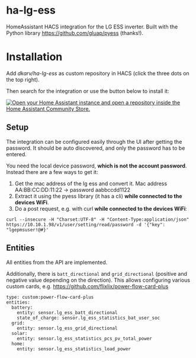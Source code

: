 # ha-lg-ess
HomeAssistant HACS integration for the LG ESS inverter.
Built with the Python library https://github.com/gluap/pyess (thanks!).

# Installation
Add _dkarv/ha-lg-ess_ as custom repository in HACS (click the three dots on the top right).

Then search for the integration or use the button below to install it:

[![Open your Home Assistant instance and open a repository inside the Home Assistant Community Store.](https://my.home-assistant.io/badges/hacs_repository.svg)](https://my.home-assistant.io/redirect/hacs_repository/?owner=dkarv&repository=ha-lg-ess)



## Setup

The integration can be configured easily through the UI after getting the password. It should be auto discovered, and only the password has to be entered.


You need the local device password, __which is not the account password__. Instead there are a few ways to get it:

1. Get the mac address of the lg ess and convert it. Mac address AA:BB:CC:DD:11:22 -> password aabbccdd1122
2. Extract it using the pyess library (it has a cli) __while connected to the devices WiFi__.
3. Do a post request, e.g. with curl __while connected to the devices WiFi__:
```
curl --insecure -H "Charset:UTF-8" -H "Content-Type:application/json" https://10.10.1.98/v1/user/setting/read/password -d '{"key": "lgepmsuser!@#}'
```


## Entities

All entities from the API are implemented.

Additionally, there is `batt_directional` and `grid_directional` (positive and negative value depending on the direction). This allows configuring various custom cards, e.g. https://github.com/flixlix/power-flow-card-plus
```
type: custom:power-flow-card-plus
entities:
  battery:
    entity: sensor.lg_ess_batt_directional
    state_of_charge: sensor.lg_ess_statistics_bat_user_soc
  grid:
    entity: sensor.lg_ess_grid_directional
  solar:
    entity: sensor.lg_ess_statistics_pcs_pv_total_power
  home:
    entity: sensor.lg_ess_statistics_load_power
```
